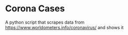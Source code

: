 # Corona Cases
A python script that scrapes data from https://www.worldometers.info/coronavirus/ and shows it
